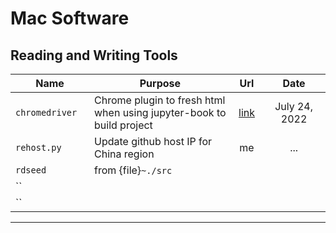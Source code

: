 # Mac Software

## Reading and Writing Tools


<style>
table th:first-of-type {
    width: 25%;
}
table th:nth-of-type(2) {
    width: 45%;
}
table th:nth-of-type(3) {
    width: 10%;
}
table th:nth-of-type(4) {
    width: 20%;
}
</style>

|        Name       |       Purpose       |        Url        |         Date        |
|    ------------   |    -------------    |  :-------------:  |   :-------------:   |
|   `chromedriver`  | Chrome plugin to fresh html when using jupyter-book to build project |  [link](https://chromedriver.chromium.org/)      |    July 24, 2022    |
|    `rehost.py`    | Update github host IP for China region  |   me   |    ...     |
|     `rdseed`      | from {file}`~./src` |                   |                     |
|     ``            |                     |                   |                     |
|     ``            |                     |                   |                     |


---

